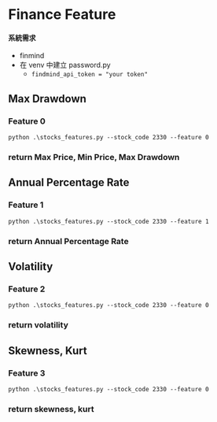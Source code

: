 # Finance Feature

#### 系統需求

* finmind
* 在 venv 中建立 password.py
    * ``` findmind_api_token = "your token" ```

## Max Drawdown

### Feature 0

```shell
python .\stocks_features.py --stock_code 2330 --feature 0
```

### return Max Price, Min Price, Max Drawdown

## Annual Percentage Rate

### Feature 1

```shell
python .\stocks_features.py --stock_code 2330 --feature 1
```

### return Annual Percentage Rate

## Volatility

### Feature 2

```shell
python .\stocks_features.py --stock_code 2330 --feature 0
```

### return volatility

## Skewness, Kurt

### Feature 3

```shell
python .\stocks_features.py --stock_code 2330 --feature 0
```

### return skewness, kurt
